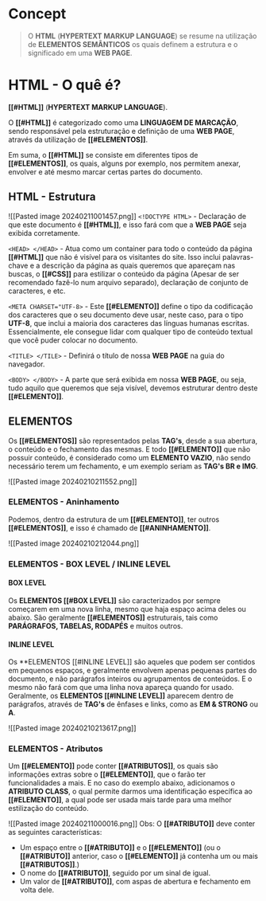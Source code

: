 # Concept

> O **HTML** (**HYPERTEXT MARKUP LANGUAGE**) se resume na utilização de **ELEMENTOS SEMÂNTICOS** os quais definem a estrutura e o significado em uma **WEB PAGE**.

# HTML - O quê é?

**[[#HTML]]** (**HYPERTEXT MARKUP LANGUAGE**).

O **[[#HTML]]** é categorizado como uma **LINGUAGEM DE MARCAÇÃO**, sendo responsável pela estruturação e definição de uma **WEB PAGE**, através da utilização de **[[#ELEMENTOS]]**.

Em suma, o **[[#HTML]]** se consiste em diferentes tipos de **[[#ELEMENTOS]]**, os quais, alguns por exemplo, nos permitem anexar, envolver e até mesmo marcar certas partes do documento.

## HTML - Estrutura

![[Pasted image 20240211001457.png]]
`<!DOCTYPE HTML>` - Declaração de que este documento é **[[#HTML]]**, e isso fará com que a **WEB PAGE** seja exibida corretamente.

`<HEAD> </HEAD>` - Atua como um container para todo o conteúdo da página **[[#HTML]]** que não é visível para os visitantes do site. Isso inclui palavras-chave e a descrição da página as quais queremos que apareçam nas buscas, o **[[#CSS]]** para estilizar o conteúdo da página (Apesar de ser recomendado fazê-lo num arquivo separado), declaração de conjunto de caracteres, e etc. 

`<META CHARSET="UTF-8>` - Este **[[#ELEMENTO]]** define o tipo da codificação dos caracteres que o seu documento deve usar, neste caso, para o tipo **UTF-8**, que inclui a maioria dos caracteres das línguas humanas escritas. Essencialmente, ele consegue lidar com qualquer tipo de conteúdo textual que você puder colocar no documento.

`<TITLE> </TILE>` - Definirá o título de nossa **WEB PAGE** na guia do navegador.

`<BODY> </BODY>` - A parte que será exibida em nossa **WEB PAGE**, ou seja, tudo aquilo que queremos que seja visível, devemos estruturar dentro deste **[[#ELEMENTO]]**.

## ELEMENTOS

Os **[[#ELEMENTOS]]** são representados pelas **TAG's**, desde a sua abertura, o conteúdo e o fechamento das mesmas. E todo **[[#ELEMENTO]]** que não possuir conteúdo, é considerado como um **ELEMENTO VAZIO**, não sendo necessário terem um fechamento, e um exemplo seriam as **TAG's BR e IMG**.

![[Pasted image 20240210211552.png]]
### ELEMENTOS - Aninhamento

Podemos, dentro da estrutura de um **[[#ELEMENTO]]**, ter outros **[[#ELEMENTOS]]**, e isso é chamado de **[[#ANINHAMENTO]]**.

![[Pasted image 20240210212044.png]]
### ELEMENTOS - BOX LEVEL / INLINE LEVEL

#### BOX LEVEL

Os **ELEMENTOS [[#BOX LEVEL]]** são caracterizados por sempre começarem em uma nova linha, mesmo que haja espaço acima deles ou abaixo. São geralmente **[[#ELEMENTOS]]** estruturais, tais como **PARÁGRAFOS, TABELAS, RODAPÉS** e muitos outros.

#### INLINE LEVEL

Os **ELEMENTOS [[#INLINE LEVEL]] são aqueles que podem ser contidos em pequenos espaços, e geralmente envolvem apenas pequenas partes do documento, e não parágrafos inteiros ou agrupamentos de conteúdos. E o mesmo não fará com que uma linha nova apareça quando for usado. Geralmente, os **ELEMENTOS [[#INLINE LEVEL]]** aparecem dentro de parágrafos, através de **TAG's** de ênfases e links, como as **EM & STRONG** ou **A**.

![[Pasted image 20240210213617.png]]
### ELEMENTOS - Atributos

Um **[[#ELEMENTO]]** pode conter **[[#ATRIBUTOS]]**, os quais são informações extras sobre o **[[#ELEMENTO]]**, que o farão ter funcionalidades a mais. E no caso do exemplo abaixo, adicionamos o **ATRIBUTO CLASS**, o qual permite darmos uma identificação específica ao **[[#ELEMENTO]]**, a qual pode ser usada mais tarde para uma melhor estilização do conteúdo.

![[Pasted image 20240211000016.png]]
Obs: O **[[#ATRIBUTO]]** deve conter as seguintes características: 

- Um espaço entre o **[[#ATRIBUTO]]** e o **[[#ELEMENTO]]** (ou o **[[#ATRIBUTO]]** anterior, caso o **[[#ELEMENTO]]** já contenha um ou mais **[[#ATRIBUTOS]]**.)
- O nome do **[[#ATRIBUTO]]**, seguido por um sinal de igual.
- Um valor de **[[#ATRIBUTO]]**, com aspas de abertura e fechamento em volta dele.